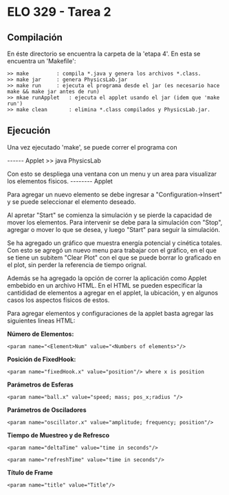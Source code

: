 ELO 329 - Tarea 2
=================

Compilación
-----------

En éste directorio se encuentra la carpeta de la 'etapa 4'. En esta se
encuentra un 'Makefile':

	>> make 		: compila *.java y genera los archivos *.class.
	>> make jar		: genera PhysicsLab.jar
	>> make run		: ejecuta el programa desde el jar (es necesario hace make && make jar antes de run)
	>> mkae runApplet 	: ejecuta el applet usando el jar (idem que 'make run')
	>> make clean 		: elimina *.class compilados y PhysicsLab.jar.

Ejecución
----------

Una vez ejecutado 'make', se puede correr el programa con

------ Applet
	>> java PhysicsLab

Con esto se despliega una ventana con un menu y un area para visualizar
los elementos físicos.
-------- Applet

Para agregar un nuevo elemento se debe ingresar a "Configuration->Insert"
y se puede seleccionar el elemento deseado.

Al apretar "Start" se comienza la simulación y se pierde la capacidad de mover los
elementos. Para intervenir se debe para la simulación con "Stop", agregar o mover lo que
se desea, y luego "Start" para seguir la simulación.

Se ha agregado un gráfico que muestra energía potencial y cinética totales. Con esto
se agregó un nuevo menu para trabajar con el gráfico, en el que se tiene un
subitem "Clear Plot" con el que se puede borrar lo graficado en el plot, sin perder
la referencia de tiempo orignal.

Además se ha agregado la opción de correr la aplicación como Applet embebido en un archivo HTML. En el HTML se pueden especificar la cantididad de elementos a agregar en el applet, la ubicación, y en algunos casos los aspectos físicos de estos. 

Para agregar elementos y configuraciones de la applet basta agregar las siguientes lineas HTML:

**Número de Elementos:**

    <param name="<Element>Num" value="<Numbers of elements>"/> 

**Posición de FixedHook:**

    <param name="fixedHook.x" value="position"/> where x is position
    
**Parámetros de Esferas**

    <param name="ball.x" value="speed; mass; pos_x;radius "/>
    
**Parámetros de Osciladores**

    <param name="oscillator.x" value="amplitude; frequency; position"/>
    
**Tiempo de Muestreo y de Refresco**

    <param name="deltaTime" value="time in seconds"/>

    <param name="refreshTime" value="time in seconds"/>

**Título de Frame**

    <param name="title" value="Title"/> 
 

